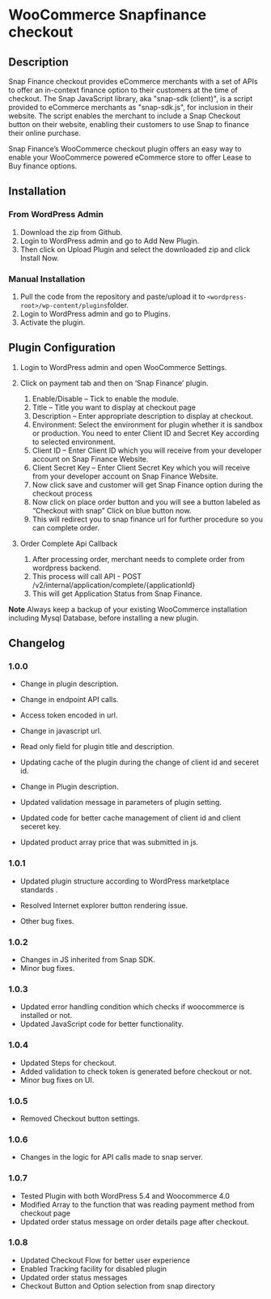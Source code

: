 ﻿# WooCommerce Snapfinance checkout

## Description

Snap Finance checkout provides eCommerce merchants with a set of APIs to offer an in-context finance option to their customers at the time of checkout.
The Snap JavaScript library, aka "snap-sdk (client)", is a script provided to eCommerce merchants as "snap-sdk.js", for inclusion in their website. The script enables the merchant to include a Snap Checkout button on their website, enabling their customers to use Snap to finance their online purchase.

Snap Finance’s WooCommerce checkout plugin offers an easy way to enable your WooCommerce powered eCommerce store to offer Lease to Buy finance options.

## Installation

### From WordPress Admin

1.  Download the zip from Github.
2.  Login to WordPress admin and go to Add New Plugin.
3.  Then click on Upload Plugin and select the downloaded zip and click Install Now.

### Manual Installation

1.  Pull the code from the repository and paste/upload it to `<wordpress-root>/wp-content/plugins`folder.
2.  Login to WordPress admin and go to Plugins.
3.  Activate the plugin.

## Plugin Configuration

1.  Login to WordPress admin and open WooCommerce Settings.
2.  Click on payment tab and then on ‘Snap Finance’ plugin.

    1.  Enable/Disable – Tick to enable the module.
    2.  Title – Title you want to display at checkout page
    3.  Description – Enter appropriate description to display at checkout.
    4.  Environment: Select the environment for plugin whether it is sandbox or production. You need to enter Client ID and Secret Key according to selected  environment.
    5.  Client ID – Enter Client ID which you will receive from your developer account on Snap Finance Website.
    6.  Client Secret Key – Enter Client Secret Key which you will receive from your developer account on Snap Finance Website.
    7.  Now click save and customer will get Snap Finance option during the checkout process
    8.  Now click on place order button and you will see a button labeled as “Checkout with snap” Click on blue button now.
    9.  This will redirect you to snap finance url for further procedure so  you can complete order.

3.  Order Complete Api Callback

    1.  After processing order, merchant needs to complete order from wordpress backend.
    2.  This process will call API - POST /v2/internal/application/complete/{applicationId}
    3.  This will get Application Status from Snap Finance.

**Note** Always keep a backup of your existing WooCommerce installation including Mysql Database, before installing a new plugin.

## Changelog

### 1.0.0

-   Change in plugin description.

-   Change in endpoint API calls.

-   Access token encoded in url.

-   Change in javascript url.

-   Read only field for plugin title and description.

-   Updating cache of the plugin during the change of client id and seceret id. 

-   Change in Plugin description.

-   Updated validation message in parameters of plugin setting.

-   Updated code for better cache management of client id and client seceret key.
-   Updated product array price that was submitted in js.

### 1.0.1
-  Updated plugin structure according to WordPress marketplace standards
.
-  Resolved Internet explorer button rendering issue.

-  Other bug fixes.

### 1.0.2
-  Changes in JS inherited from Snap SDK.
-  Minor bug fixes.

### 1.0.3
-  Updated error handling condition which checks if woocommerce is installed or not.
-  Updated JavaScript code for better functionality.

### 1.0.4
-  Updated Steps for checkout.
-  Added validation to check token is generated before checkout or not.
-  Minor bug fixes on UI.

### 1.0.5
-  Removed Checkout button settings.

### 1.0.6
-  Changes in the logic for API calls made to snap server.

### 1.0.7
-  Tested Plugin with both WordPress 5.4 and Woocommerce 4.0
-  Modified Array to the function that was reading payment method from checkout page
-  Updated order status message on order details page after checkout.

### 1.0.8
-  Updated Checkout Flow for better user experience
-  Enabled Tracking facility for disabled plugin
-  Updated order status messages
-  Checkout Button and Option selection from snap directory
